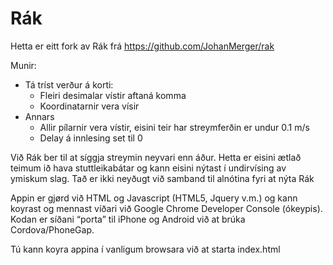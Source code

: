 # Rák
Hetta er eitt fork av Rák frá https://github.com/JohanMerger/rak

Munir:
* Tá tríst verður á korti:
	* Fleiri desimalar vístir aftaná komma
	* Koordinatarnir vera vísir 
* Annars
	* Allir pílarnir vera vístir, eisini teir har streymferðin er undur 0.1 m/s
	* Delay á innlesing set til 0


Við Rák ber til at síggja streymin neyvari enn áður. Hetta er eisini ætlað teimum ið hava stuttleikabátar og kann eisini nýtast í undirvísing av ymiskum slag. Tað er ikki neyðugt við samband til alnótina fyri at nýta Rák

Appin er gjørd við HTML og Javascript (HTML5, Jquery v.m.) og kann koyrast og mennast víðari við Google Chrome Developer Console (ókeypis). Kodan er síðani “porta” til iPhone og Android við at brúka Cordova/PhoneGap.

Tú kann koyra appina í vanligum browsara við at starta index.html
